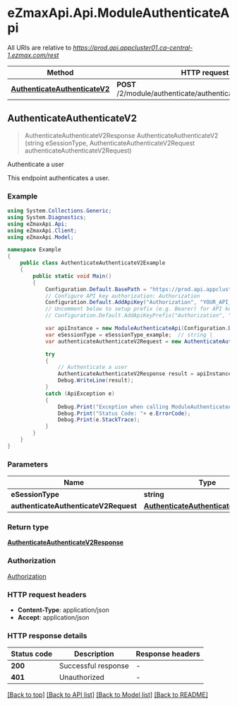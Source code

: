 # eZmaxApi.Api.ModuleAuthenticateApi

All URIs are relative to *https://prod.api.appcluster01.ca-central-1.ezmax.com/rest*

Method | HTTP request | Description
------------- | ------------- | -------------
[**AuthenticateAuthenticateV2**](ModuleAuthenticateApi.md#authenticateauthenticatev2) | **POST** /2/module/authenticate/authenticate/{eSessionType} | Authenticate a user



## AuthenticateAuthenticateV2

> AuthenticateAuthenticateV2Response AuthenticateAuthenticateV2 (string eSessionType, AuthenticateAuthenticateV2Request authenticateAuthenticateV2Request)

Authenticate a user

This endpoint authenticates a user.

### Example

```csharp
using System.Collections.Generic;
using System.Diagnostics;
using eZmaxApi.Api;
using eZmaxApi.Client;
using eZmaxApi.Model;

namespace Example
{
    public class AuthenticateAuthenticateV2Example
    {
        public static void Main()
        {
            Configuration.Default.BasePath = "https://prod.api.appcluster01.ca-central-1.ezmax.com/rest";
            // Configure API key authorization: Authorization
            Configuration.Default.AddApiKey("Authorization", "YOUR_API_KEY");
            // Uncomment below to setup prefix (e.g. Bearer) for API key, if needed
            // Configuration.Default.AddApiKeyPrefix("Authorization", "Bearer");

            var apiInstance = new ModuleAuthenticateApi(Configuration.Default);
            var eSessionType = eSessionType_example;  // string | 
            var authenticateAuthenticateV2Request = new AuthenticateAuthenticateV2Request(); // AuthenticateAuthenticateV2Request | 

            try
            {
                // Authenticate a user
                AuthenticateAuthenticateV2Response result = apiInstance.AuthenticateAuthenticateV2(eSessionType, authenticateAuthenticateV2Request);
                Debug.WriteLine(result);
            }
            catch (ApiException e)
            {
                Debug.Print("Exception when calling ModuleAuthenticateApi.AuthenticateAuthenticateV2: " + e.Message );
                Debug.Print("Status Code: "+ e.ErrorCode);
                Debug.Print(e.StackTrace);
            }
        }
    }
}
```

### Parameters


Name | Type | Description  | Notes
------------- | ------------- | ------------- | -------------
 **eSessionType** | **string**|  | 
 **authenticateAuthenticateV2Request** | [**AuthenticateAuthenticateV2Request**](AuthenticateAuthenticateV2Request.md)|  | 

### Return type

[**AuthenticateAuthenticateV2Response**](AuthenticateAuthenticateV2Response.md)

### Authorization

[Authorization](../README.md#Authorization)

### HTTP request headers

- **Content-Type**: application/json
- **Accept**: application/json


### HTTP response details
| Status code | Description | Response headers |
|-------------|-------------|------------------|
| **200** | Successful response |  -  |
| **401** | Unauthorized |  -  |

[[Back to top]](#)
[[Back to API list]](../README.md#documentation-for-api-endpoints)
[[Back to Model list]](../README.md#documentation-for-models)
[[Back to README]](../README.md)

